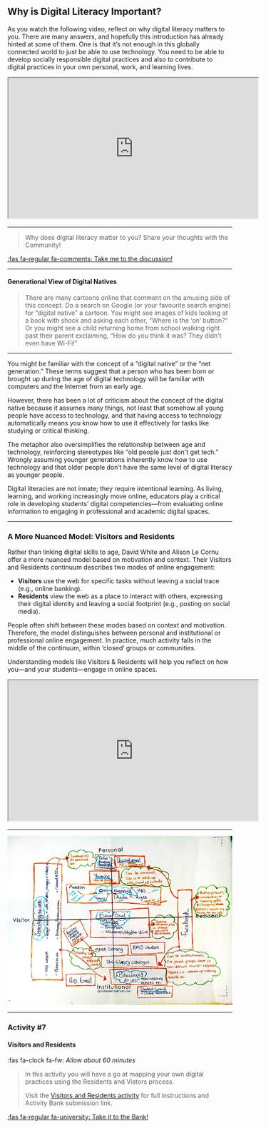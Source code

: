 ## Why is Digital Literacy Important?

As you watch the following video, reflect on why digital literacy matters to you. There are many answers, and hopefully this introduction has already hinted at some of them. One is that it’s not enough in this globally connected world to just be able to use technology. You need to be able to develop socially responsible digital practices and also to contribute to digital practices in your own personal, work, and learning lives.

  <div class="video-container-16by9">
    <iframe
      width="560"
      height="315"
      src="https://www.youtube.com/embed/p2k3C-iB88w?si=IX3YuU17WCThGj2A&amp;controls=0"></iframe>
  </div>

* * *

> Why does digital literacy matter to you? Share your thoughts with the Community!

[:fas fa-regular fa-comments: Take me to the discussion!](https://elearn.waikato.ac.nz/ " :class=button")

* * *
#### Generational View of Digital Natives

> There are many cartoons online that comment on the amusing side of this concept. Do a search on Google (or your favourite search engine) for “digital native” a cartoon. You might see images of kids looking at a book with shock and asking each other, “Where is the ‘on’ button?” Or you might see a child returning home from school walking right past their parent exclaiming, “How do you think it was? They didn’t even have Wi-Fi!”

* * *

You might be familiar with the concept of a “digital native” or the “net generation.” These terms suggest that a person who has been born or brought up during the age of digital technology will be familiar with computers and the Internet from an early age.

However, there has been a lot of criticism about the concept of the digital native because it assumes many things, not least that somehow all young people have access to technology, and that having access to technology automatically means you know how to use it effectively for tasks like studying or critical thinking.

The metaphor also oversimplifies the relationship between age and technology, reinforcing stereotypes like “old people just don't get tech.” Wrongly assuming younger generations inherently know how to use technology and that older people don’t have the same level of digital literacy as younger people.

Digital literacies are not innate; they require intentional learning. As living, learning, and working increasingly move online, educators play a critical role in developing students’ digital competencies—from evaluating online information to engaging in professional and academic digital spaces.

* * *

### A More Nuanced Model: Visitors and Residents

Rather than linking digital skills to age, David White and Alison Le Cornu offer a more nuanced model based on motivation and context. Their Visitors and Residents continuum describes two modes of online engagement:

- **Visitors** use the web for specific tasks without leaving a social trace (e.g., online banking).
- **Residents** view the web as a place to interact with others, expressing their digital identity and leaving a social footprint (e.g., posting on social media).

People often shift between these modes based on context and motivation. Therefore, the model distinguishes between personal and institutional or professional online engagement. In practice, much activity falls in the middle of the continuum, within ‘closed’ groups or communities.

Understanding models like Visitors & Residents will help you reflect on how you—and your students—engage in online spaces.

  <div class="video-container-16by9">
    <iframe
      width="560"
      height="315"
      src="https://www.youtube.com/embed/sPOG3iThmRI?si=hE8vkDPnqX0VmE5b"></iframe>
  </div>

* * *

![Visitors and residents map](images/800px-A_Visitors_&_Residents_map_of_online_engagement.jpg)

* * *

### Activity #7
#### Visitors and Residents
:fas fa-clock fa-fw: *Allow about 60 minutes*
> In this activity you will have a go at mapping your own digital practices using the Residents and Vistors process.
>
> Visit the [Visitors and Residents activity](https://elearn.waikato.ac.nz/mod/forum/view.php?id=2041989) for full instructions and Activity Bank submission link.

[:fas fa-regular fa-university: Take it to the Bank!](https://elearn.waikato.ac.nz/ ":class=button")


